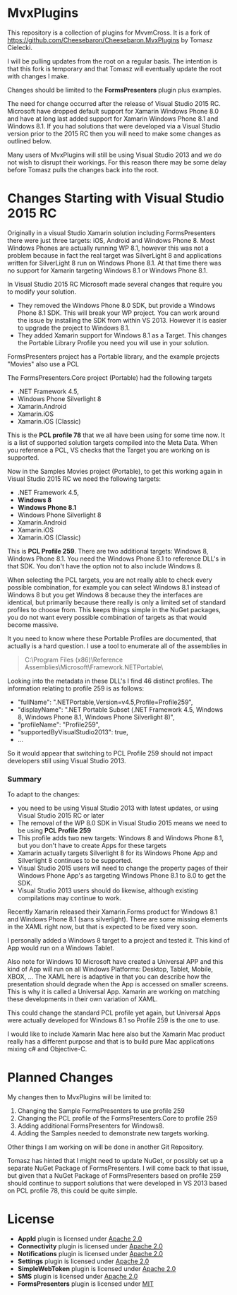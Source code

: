 MvxPlugins
==========

This repository is a collection of plugins for MvvmCross. It is a fork of https://github.com/Cheesebaron/Cheesebaron.MvxPlugins by Tomasz Cielecki.

I will be pulling updates from the root on a regular basis. The intention is that this fork is temporary and that Tomasz will eventually update the
root with changes I make.


Changes should be limited to the **FormsPresenters** plugin plus examples.

The need for change occurred after the release of Visual Studio 2015 RC. Microsoft have dropped default support for Xamarin Windows Phone 8.0 and
have at long last added support for Xamarin Windows Phone 8.1 and Windows 8.1. If you had solutions that were developed via a Visual Studio version
prior to the 2015 RC then you will need to make some changes as outlined below.

Many users of MvxPlugins will still be using Visual Studio 2013 and we do not wish to disrupt their workings. For this reason there may be some delay
before Tomasz pulls the changes back into the root.

Changes Starting with Visual Studio 2015 RC
===========================================

Originally in a visual Studio Xamarin solution including FormsPresenters there were just three targets: iOS, Android and Windows Phone 8. Most Windows
Phones are actually running WP 8.1, however this was not a problem because in fact the real target was SilverLight 8 and applications written for
SilverLight 8 run on Windows Phone 8.1. At that time there was no support for Xamarin targeting Windows 8.1 or Windows Phone 8.1.

In Visual Studio 2015 RC Microsoft made several changes that require you to modify your solution.
- They removed the Windows Phone 8.0 SDK, but provide a Windows Phone 8.1 SDK. This will break your WP project. You can work around the issue by
  installing the SDK from within VS 2013. However it is easier to upgrade the project to Windows 8.1.
- They added Xamarin support for Windows 8.1 as a Target. This changes the Portable Library Profile you need you will use in your solution.

FormsPresenters project has a Portable library, and the example projects "Movies" also use a PCL

The FormsPresenters.Core project (Portable) had the following targets
* .NET Framework 4.5,
* Windows Phone Silverlight 8
* Xamarin.Android
* Xamarin.iOS
* Xamarin.iOS (Classic)

This is the **PCL profile 78** that we all have been using for some time now. It is a list of supported solution targets compiled into the Meta Data.
When you reference a PCL, VS checks that the Target you are working on is supported.

Now in the Samples Movies project (Portable), to get this working again in Visual Studio 2015 RC we need the following targets:
* .NET Framework 4.5,
* **Windows 8**
* **Windows Phone 8.1**
* Windows Phone Silverlight 8
* Xamarin.Android
* Xamarin.iOS
* Xamarin.iOS (Classic)

This is **PCL Profile 259**.
There are two additional targets: Windows 8, Windows Phone 8.1. You need the Windows Phone 8.1 to reference DLL's in that SDK. You don't have the option
not to also include Windows 8.

When selecting the PCL targets, you are not really able to check every possible combination, for example you can select Windows 8.1 instead of Windows 8
but you get Windows 8 because they the interfaces are identical, but primarily because there really is only a limited set of standard profiles to choose
from. This keeps things simple in the NuGet packages, you do not want every possible combination of targets as that would become massive.

It you need to know where these Portable Profiles are documented, that actually is a hard question. I use a tool to enumerate all of the assemblies in

> C:\Program Files (x86)\Reference Assemblies\Microsoft\Framework\.NETPortable\

Looking into the metadata in these DLL's I find 46 distinct profiles. The information relating to profile 259 is as follows:

-	"fullName": ".NETPortable,Version=v4.5,Profile=Profile259",
-	"displayName": ".NET Portable Subset (.NET Framework 4.5, Windows 8, Windows Phone 8.1, Windows Phone Silverlight 8)",
-	"profileName": "Profile259",
-	"supportedByVisualStudio2013": true,
-	...

So it would appear that switching to PCL Profile 259 should not impact developers still using Visual Studio 2013.

### Summary ###

To adapt to the changes:
-	you need to be using Visual Studio 2013 with latest updates, or using Visual Studio 2015 RC or later
-	The removal of the WP 8.0 SDK in Visual Studio 2015 means we need to be using **PCL Profile 259**
-	This profile adds two new targets: Windows 8 and Windows Phone 8.1, but you don't have to create Apps for these targets
-	Xamarin actually targets Silverlight 8 for its Windows Phone App and Silverlight 8 continues to be supported.
-	Visual Studio 2015 users will need to change the property pages of their Windows Phone App's as targeting Windows Phone 8.1 to 8.0 to get the SDK.
-	Visual Studio 2013 users should do likewise, although existing compilations may continue to work.

Recently Xamarin released their Xamarin.Forms product for Windows 8.1 and Windows Phone 8.1 (sans silverlight). There are some missing elements in the XAML
right now, but that is expected to be fixed very soon.

I personally added a Windows 8 target to a project and tested it. This kind of App would run on a Windows Tablet.

Also note for Windows 10 Microsoft have created a Universal APP and this kind of App will run on all Windows Platforms: Desktop, Tablet, Mobile, XBOX, ...
The XAML here is adaptive in that you can describe how the presentation should degrade when the App is accessed on smaller screens. This is why it is called
a Universal App. Xamarin are working on matching these developments in their own variation of XAML.

This could change the standard PCL profile yet again, but Universal Apps were actually developed for Windows 8.1 so Profile 259 is the one to use.

I would like to include Xamarin Mac here also but the Xamarin Mac product really has a different purpose and that is to build pure Mac applications 
mixing c# and Objective-C.

Planned Changes
===============

My changes then to MvxPlugins will be limited to:

1. Changing the Sample FormsPresenters to use profile 259
2. Changing the PCL profile of the FormsPresenters.Core to profile 259
3. Adding additional FormsPresenters for Windows8.
4. Adding the Samples needed to demonstrate new targets working.

Other things I am working on will be done in another Git Repository.

Tomasz has hinted that I might need to update NuGet, or possibly set up a separate NuGet Package of FormsPresenters. I will come back to that issue,
but given that a NuGet Package of FormsPresenters based on profile 259 should continue to support solutions that were developed in VS 2013 based on
PCL profile 78, this could be quite simple.


License
=======

- **AppId** plugin is licensed under [Apache 2.0][apache]
- **Connectivity** plugin is licensed under [Apache 2.0][apache]
- **Notifications** plugin is licensed under [Apache 2.0][apache]
- **Settings** plugin is licensed under [Apache 2.0][apache]
- **SimpleWebToken** plugin is licensed under [Apache 2.0][apache]
- **SMS** plugin is licensed under [Apache 2.0][apache]
- **FormsPresenters** plugin is licensed under [MIT][mit]

[apache]: https://www.apache.org/licenses/LICENSE-2.0.html
[mit]: http://opensource.org/licenses/mit-license
[kstreet]: https://github.com/kstreet
[streetmvx]: https://github.com/kstreet/Street.MvxPlugins
[james]: https://github.com/jamesmontemagno
[ceton]: https://github.com/ceton/Mvx.Plugins.Settings
[ghuntley]: https://github.com/ghuntley
[facetime]: https://github.com/ghuntley/Ghuntley.MvxPlugins.FaceTime
[wedkarz]: https://github.com/wedkarz
[keychain]: https://github.com/wedkarz/IHS.MvvmCross.Plugins.Keychain
[aritchie]: https://github.com/aritchie
[acrmvvmcross]: https://github.com/aritchie/acrmvvmcross
[slodge]: https://github.com/slodge
[mvx]: https://github.com/slodge/MvvmCross
[wat]: https://github.com/WindowsAzure-Toolkits
[xam]: http://xamarin.com
[modern]: https://github.com/paulcbetts/ModernHttpClient
[paulb]: https://github.com/paulcbetts
[reach]: https://github.com/xamarin/monotouch-samples/blob/master/ReachabilitySample/reachability.cs
[SeeD-Seifer]: https://github.com/SeeD-Seifer
[geocoder]: https://github.com/SeeD-Seifer/Mvx.Geocoder
[secure-storage]: https://github.com/ChristianRuiz/MvvmCross-SecureStorage
[controlsnav]: https://github.com/ChristianRuiz/MvvmCross-ControlsNavigation
[ChristianRuiz]: https://github.com/ChristianRuiz
[marcos]: https://github.com/MarcosCobena
[fp]: https://github.com/Cheesebaron/Cheesebaron.MvxPlugins/tree/master/FormsPresenters
[settings]: https://github.com/Cheesebaron/Cheesebaron.MvxPlugins/tree/master/Settings
[munkii]: https://github.com/munkii
